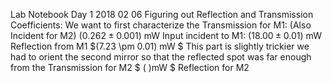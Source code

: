 Lab Notebook 
Day 1 2018 02 06
Figuring out Reflection and Transmission Coefficients:
We want to first characterize the 
Transmission for M1: 
(Also Incident for M2)
$(0.262 \pm 0.001)$ mW 
Input incident to M1: 
$(18.00 \pm 0.01 )$ mW
Reflection from M1 
$(7.23 \pm 0.01) mW $
This part is slightly trickier we had to orient the second mirror so that the reflected spot was far enough from the 
Transmission for M2
$ ( )mW $
Reflection for M2
<!--stackedit_data:
eyJoaXN0b3J5IjpbMjEzNTI3MDk2OCwtMjAxNTM2MTgxLC0yMD
Y3NTMxNzQxLC02MzI3NjA2NzgsLTEyOTM1MjI2NDRdfQ==
-->